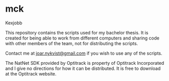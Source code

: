 # mck
Kexjobb 

This repository contains the scripts used for my bachelor thesis. It is created for being able to work from different 
computers and sharing code with other members of the team, not for distributing the scripts. 

Contact me at joar.nykvist@gmail.com if you wish to use any of the scripts. 

The NatNet SDK provided by Optitrack is property of Optitrack Incorporated and I give no directions for 
how it can be distributed. It is free to download at the Optitrack website. 
